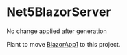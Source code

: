 # Net5BlazorServer

No change applied after generation

Plant to move [BlazorApp1](BlazorApp1) to this project.